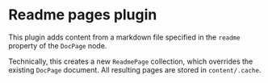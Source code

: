 # Readme pages plugin

This plugin adds content from a markdown file specified in the `readme` property of the `DocPage` node.

Technically, this creates a new `ReadmePage` collection, which overrides the existing `DocPage` document. All resulting pages are stored in `content/.cache`. 
